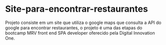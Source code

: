 # Site-para-encontrar-restaurantes
Projeto consiste em um site que utiliza o google maps que consulta a API do google para encontrar restaurantes, o projeto é uma das etapas do bootcamp MRV front end SPA developer oferecido pela Digital Innovation One.
